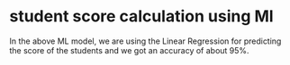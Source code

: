 # student score calculation using Ml
In the above ML model, we are using the Linear Regression for predicting the score of the students and we got an accuracy of about 95%.

